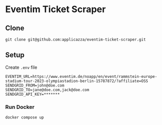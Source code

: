 # Eventim Ticket Scraper

## Clone

```shell
git clone git@github.com:applicazza/eventim-ticket-scraper.git
```

## Setup

Create `.env` file

```dotenv
EVENTIM_URL=https://www.eventim.de/noapp/en/event/rammstein-europe-stadium-tour-2023-olympiastadion-berlin-15787872/?affiliate=OSS
SENDGRID_FROM=john@doe.com
SENDGRID_TO=jane@doe.com,jack@doe.com
SENDGRID_API_KEY=*******
```

### Run Docker

```shell
docker compose up
```
